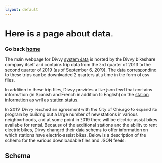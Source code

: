 ```yaml
---
layout: default
---
```


# Here is a page about data.

### Go back [home](https://zacklarsen.github.io/divvy/)

The main webpage for Divvy [system data](https://www.divvybikes.com/system-data) is hosted by the Divvy bikeshare company itself and contains trip data from the 3rd quarter of 2013 to the second quarter of 2019 (as of September 6, 2019). The data corresponding to these trips can be downloaded 2 quarters at a time in the form of csv files. 

In addition to these trip files, Divvy provides a live json feed that contains information (in Spanish and French in addition to English) on the [station information](https://gbfs.divvybikes.com/gbfs/en/station_information.json) as well as [station status](https://gbfs.divvybikes.com/gbfs/en/station_status.json).

In 2019, Divvy reached an agreement with the City of Chicago to expand its program by building out a large number of new stations in various neighborhoods, and at some point in 2019 there will be electric-assist bikes available for rental. Because of the additional stations and the ability to rent electric bikes, Divvy changed their data schema to offer information on which stations have electric-assist bikes. Below is a description of the schema for the various downloadable files and JSON feeds:

## Schema
